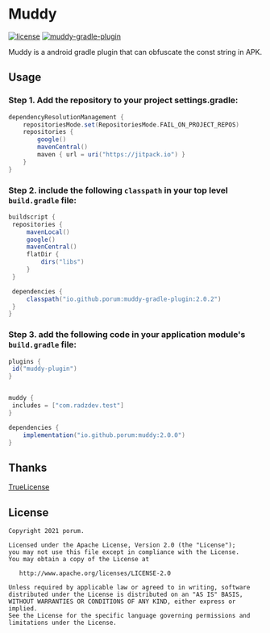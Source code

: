 # Muddy

[![license](https://img.shields.io/badge/license-Apache--2.0-blue.svg)](https://www.apache.org/licenses/LICENSE-2.0)
[![muddy-gradle-plugin](https://img.shields.io/badge/muddy--gradle--plugin--bytex-2.0.2-brightgreen.svg)](https://search.maven.org/artifact/io.github.porum/muddy-gradle-plugin/2.0.2/jar)

Muddy is a android gradle plugin that can obfuscate the const string in APK.

## Usage

### Step 1. Add the repository to your project settings.gradle:
```groovy
dependencyResolutionManagement {
    repositoriesMode.set(RepositoriesMode.FAIL_ON_PROJECT_REPOS)
    repositories {
        google()
        mavenCentral()
        maven { url = uri("https://jitpack.io") }
    }
}
   ```

### Step 2. include the following `classpath` in your **top level `build.gradle`** file:

   ```groovy
  buildscript {
    repositories {
        mavenLocal()
        google()
        mavenCentral()
        flatDir {
            dirs("libs")
        }
    }

    dependencies {
        classpath("io.github.porum:muddy-gradle-plugin:2.0.2")
    }
}
   ```

### Step 3. add the following code in your **application module's `build.gradle`** file:

   ```groovy
plugins {
    id("muddy-plugin")
}


muddy {
    includes = ["com.radzdev.test"]
}
   
   dependencies {
       implementation("io.github.porum:muddy:2.0.0")
   }
   ```

## Thanks

[TrueLicense](https://github.com/christian-schlichtherle/truelicense)

## License

```
Copyright 2021 porum.

Licensed under the Apache License, Version 2.0 (the "License");
you may not use this file except in compliance with the License.
You may obtain a copy of the License at

   http://www.apache.org/licenses/LICENSE-2.0

Unless required by applicable law or agreed to in writing, software
distributed under the License is distributed on an "AS IS" BASIS,
WITHOUT WARRANTIES OR CONDITIONS OF ANY KIND, either express or implied.
See the License for the specific language governing permissions and
limitations under the License.
```

